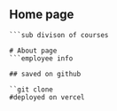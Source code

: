 ## Home page
```program & courses
```sub divison of courses

# About page
```employee info

## saved on github

``git clone
#deployed on vercel








